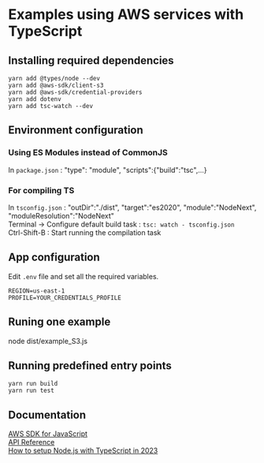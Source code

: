 # Examples using AWS services with TypeScript

## Installing required dependencies
```
yarn add @types/node --dev
yarn add @aws-sdk/client-s3
yarn add @aws-sdk/credential-providers
yarn add dotenv
yarn add tsc-watch --dev
```

## Environment configuration 

### Using ES Modules instead of CommonJS
In `package.json` : "type": "module", "scripts":{"build":"tsc",...}

### For compiling TS
In `tsconfig.json` : "outDir":"./dist", "target":"es2020", "module":"NodeNext", "moduleResolution":"NodeNext"  
Terminal -> Configure default build task : `tsc: watch - tsconfig.json`  
Ctrl-Shift-B    : Start running the compilation task  

## App configuration
Edit `.env` file and set all the required variables.  
```
REGION=us-east-1
PROFILE=YOUR_CREDENTIALS_PROFILE
```

## Runing one example
node dist/example_S3.js

## Running predefined entry points
```
yarn run build
yarn run test
```




## Documentation

[AWS SDK for JavaScript](https://aws.amazon.com/sdk-for-javascript/)  
[API Reference](https://docs.aws.amazon.com/AWSJavaScriptSDK/latest/)  
[How to setup Node.js with TypeScript in 2023](https://fireship.io/lessons/typescript-nodejs-setup/)  

